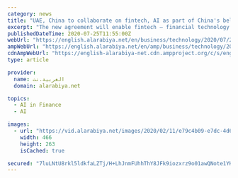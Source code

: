 ```yaml
---
category: news
title: "UAE, China to collaborate on fintech, AI as part of China's belt and road initiative"
excerpt: "The new agreement will enable fintech – financial technology – firms in Dubai and China to access reciprocal markets and create opportunities for mutual development. The memorandum was signed ..."
publishedDateTime: 2020-07-25T11:55:00Z
webUrl: "https://english.alarabiya.net/en/business/technology/2020/07/25/UAE-China-to-collaborate-on-fintech-AI-as-part-of-China-s-belt-and-road-initiative.html"
ampWebUrl: "https://english.alarabiya.net/en/amp/business/technology/2020/07/25/UAE-China-to-collaborate-on-fintech-AI-as-part-of-China-s-belt-and-road-initiative"
cdnAmpWebUrl: "https://english-alarabiya-net.cdn.ampproject.org/c/s/english.alarabiya.net/en/amp/business/technology/2020/07/25/UAE-China-to-collaborate-on-fintech-AI-as-part-of-China-s-belt-and-road-initiative"
type: article

provider:
  name: العربية.نت
  domain: alarabiya.net

topics:
  - AI in Finance
  - AI

images:
  - url: "https://vid.alarabiya.net/images/2020/02/11/e79c4b09-e7dc-4d68-8c39-7489ad4704ae/e79c4b09-e7dc-4d68-8c39-7489ad4704ae_16x9_600x338.jpg?width=466"
    width: 466
    height: 263
    isCached: true

secured: "7luLNtU8rkl5ldkfaLZTj/H+LhJnmFUhhThY8JFk9iozxrz9o01awQNote1YHc3hGWM6ZDM+FMhuB8FJGpbZn0XMKGiVH1Npzd2wGeKG8TxCbgsVuXxUrEniNizXv7DetN6NBL9fn6+AEwJVd+gptlTLeMTCjZfd+1ebZRoA7vHQWtB+27l6jBSIMKYLjQPhEcX62ry/Uf9UDrTtRXOrBFl4fspcLBgkoAvVv8er6lB5meZkihxfYua6n+jRxPZXNfkcYNPROM7fVfvhZdgzBHUChMRnk1h91Ag56gxAtaiUQQgy8VRfSrLUeNHhOEJF+80+9Z2/Po4m/GpP1jLoWA==;H1eBeH/s/6B0Oc2KibH5Mg=="
---
```


